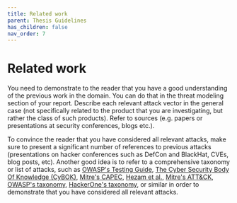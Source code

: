 ```yaml
---
title: Related work
parent: Thesis Guidelines
has_children: false
nav_order: 7
---
```


# Related work

You need to demonstrate to the reader that you have a good understanding of the previous work in the domain. You can do that in the threat modeling section of your report. Describe each relevant attack vector in the general case (not specifically related to the product that you are investigating, but rather the class of such products). Refer to sources (e.g. papers or presentations at security conferences, blogs etc.). 

To convince the reader that you have considered all relevant attacks, make sure to present a significant number of references to previous attacks (presentations on hacker conferences such as DefCon and BlackHat, CVEs, blog posts, etc). Another good idea is to refer to a comprehensive taxonomy or list of attacks, such as [OWASP's Testing Guide](https://wiki.owasp.org/index.php/OWASP_Testing_Project), [The Cyber Security Body Of Knowledge (CyBOK)](https://www.cybok.org), [Mitre's CAPEC](https://capec.mitre.org), [Hezam et al.](https://www.researchgate.net/profile/Mohammed_Mahyoub2/publication/324149744_A_Comprehensive_IoT_Attacks_Survey_based_on_a_Building-blocked_Reference_Mode/links/5c597814299bf1d14cad8808/A-Comprehensive-IoT-Attacks-Survey-based-on-a-Building-blocked-Reference-Mode.pdf), [Mitre's ATT&CK](https://attack.mitre.org), [OWASP's taxonomy](https://owasp.org/www-project-top-ten/), [HackerOne's taxonomy](https://www.hackerone.com/top-10-vulnerabilities), or similar in order to demonstrate that you have considered all relevant attacks. 
